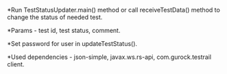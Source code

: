 *Run TestStatusUpdater.main() method or call receiveTestData() method to change the status of needed test.

*Params - test id, test status, comment.

*Set password for user in updateTestStatus().

*Used dependencies - json-simple, javax.ws.rs-api, com.gurock.testrail client.